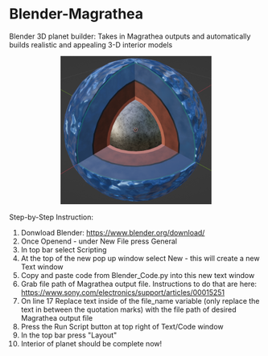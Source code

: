 # Blender-Magrathea
Blender 3D planet builder: Takes in Magrathea outputs and automatically builds realistic and appealing 3-D interior models

 <p align="center">
<img width = "300" src="planet443%235.png"/>
 </p>

Step-by-Step Instruction:
1. Donwload Blender: https://www.blender.org/download/
2. Once Openend - under New File press General
3. In top bar select Scripting
4. At the top of the new pop up window select New - this will create a new Text window
5. Copy and paste code from Blender_Code.py into this new text window
6. Grab file path of Magrathea output file. Instructions to do that are here: https://www.sony.com/electronics/support/articles/00015251
7. On line 17 Replace text inside of the file_name variable (only replace the text in between the quotation marks) with the file path of desired Magrathea output file
8. Press the Run Script button at top right of Text/Code window
9. In the top bar press "Layout"
10. Interior of planet should be complete now!
